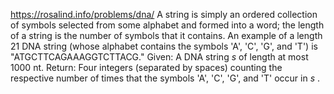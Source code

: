 https://rosalind.info/problems/dna/
A 
string
 is simply an ordered collection of symbols selected from some 
alphabet
 and formed into a word; the 
length
 of a string is the number of symbols that it contains.
An example of a length 21 
DNA string
 (whose alphabet contains the symbols 'A', 'C', 'G', and 'T') is "ATGCTTCAGAAAGGTCTTACG."
Given:
 A DNA string 
$s$
 of length at most 1000 nt.
Return:
 Four integers (separated by spaces) counting the respective number of times that the symbols 'A', 'C', 'G', and 'T' occur in 
$s$
.

